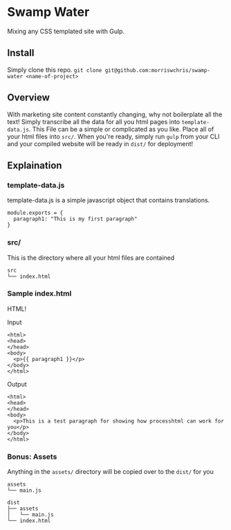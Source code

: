 # Swamp Water
Mixing any CSS templated site with Gulp.

## Install

Simply clone this repo. `git clone git@github.com:morriswchris/swamp-water <name-of-project>`

## Overview

With marketing site content constantly changing, why not boilerplate all the text! Simply transcribe
all the data for all you html pages into `template-data.js`. This File can be a simple or complicated as you like.
Place all of your html files into `src/`. When you're ready, simply run `gulp` from your CLI and your compiled website will be ready in `dist/` for deployment!

## Explaination

### template-data.js

template-data.js is a simple javascript object that contains translations. 

```
module.exports = {
  paragraph1: "This is my first paragraph"
}
```

### src/

This is the directory where all your html files are contained

```
src
└── index.html
```

### Sample index.html

HTML!

Input 

```
<html>
<head>
</head>
<body>
  <p>{{ paragraph1 }}</p>
</body>
</html>
```

Output

```
<html>
<head>
</head>
<body>
  <p>This is a test paragraph for showing how processhtml can work for you</p>
</body>
</html>
```
### Bonus: Assets

Anything in the `assets/` directory will be copied over to the `dist/` for you

```
assets
└── main.js
```

```
dist
├── assets
│   └── main.js
└── index.html
```

